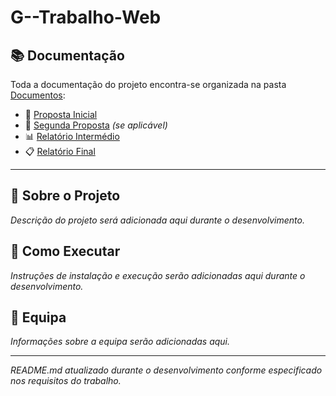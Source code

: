 # G--Trabalho-Web

## 📚 Documentação

Toda a documentação do projeto encontra-se organizada na pasta [Documentos](./Documentos/):

- 📄 [Proposta Inicial](./Documentos/proposta-inicial.md)
- 📄 [Segunda Proposta](./Documentos/segunda-proposta.md) *(se aplicável)*
- 📊 [Relatório Intermédio](./Documentos/relatorio-intermedio.md)
- 📋 [Relatório Final](./Documentos/relatorio-final.md)

---

## 📖 Sobre o Projeto

*Descrição do projeto será adicionada aqui durante o desenvolvimento.*

## 🚀 Como Executar

*Instruções de instalação e execução serão adicionadas aqui durante o desenvolvimento.*

## 👥 Equipa

*Informações sobre a equipa serão adicionadas aqui.*

---

*README.md atualizado durante o desenvolvimento conforme especificado nos requisitos do trabalho.*